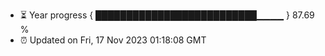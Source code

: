 - ⏳ Year progress { ██████████████████████████▁▁▁▁ } 87.69 %
- ⏰ Updated on Fri, 17 Nov 2023 01:18:08 GMT


